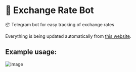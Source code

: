 # 🚀 Exchange Rate Bot
📦 Telegram bot for easy tracking of exchange rates

Everything is being updated automatically from [this website](www.x-rates.com).  

## Example usage:  
![image](https://github.com/cometq/exchange-rate-bot/assets/165712729/7b17ed96-fdf1-4c1a-8e7c-373d360fcade)
